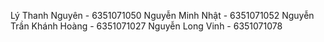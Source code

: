 Lý Thanh Nguyên - 6351071050
Nguyễn Minh Nhật - 6351071052
Nguyễn Trần Khánh Hoàng - 6351071027
Nguyễn Long Vinh - 6351071078
 
 

